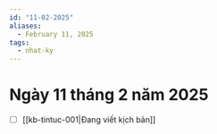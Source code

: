 ```yaml
---
id: "11-02-2025"
aliases:
  - February 11, 2025
tags:
  - nhat-ky
---
```


# Ngày 11 tháng 2 năm 2025

- [ ] [[kb-tintuc-001|Đang viết kịch bản]]
